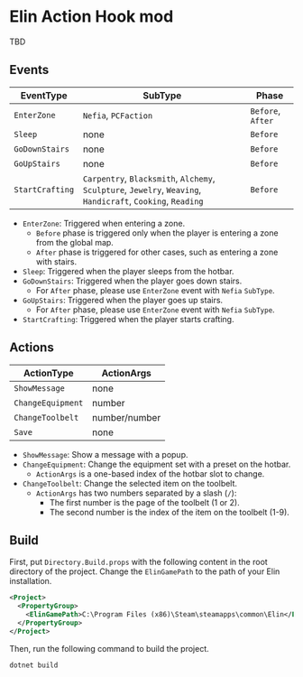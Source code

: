 # Elin Action Hook mod

TBD

## Events

| EventType | SubType | Phase |
|-----------|---------|-------|
| `EnterZone` | `Nefia`, `PCFaction` | `Before`, `After` |
| `Sleep` | none | `Before` |
| `GoDownStairs` | none | `Before` |
| `GoUpStairs` | none | `Before` |
| `StartCrafting` | `Carpentry`, `Blacksmith`, `Alchemy`, `Sculpture`, `Jewelry`, `Weaving`, `Handicraft`, `Cooking`, `Reading` | `Before` |

* `EnterZone`: Triggered when entering a zone.
  * `Before` phase is triggered only when the player is entering a zone from the global map.
  * `After` phase is triggered for other cases, such as entering a zone with stairs.
* `Sleep`: Triggered when the player sleeps from the hotbar.
* `GoDownStairs`: Triggered when the player goes down stairs.
  * For `After` phase, please use `EnterZone` event with `Nefia` `SubType`.
* `GoUpStairs`: Triggered when the player goes up stairs.
  * For `After` phase, please use `EnterZone` event with `Nefia` `SubType`.
* `StartCrafting`: Triggered when the player starts crafting.

## Actions

| ActionType | ActionArgs |
|------------|------------|
| `ShowMessage`      | none |
| `ChangeEquipment` | number |
| `ChangeToolbelt` | number/number |
| `Save`     | none |

* `ShowMessage`: Show a message with a popup.
* `ChangeEquipment`: Change the equipment set with a preset on the hotbar.
  * `ActionArgs` is a one-based index of the hotbar slot to change.
* `ChangeToolbelt`: Change the selected item on the toolbelt.
  * `ActionArgs` has two numbers separated by a slash (`/`):
    - The first number is the page of the toolbelt (1 or 2).
    - The second number is the index of the item on the toolbelt (1-9).

## Build

First, put `Directory.Build.props` with the following content in the root directory of the project.
Change the `ElinGamePath` to the path of your Elin installation.

```xml
<Project>
  <PropertyGroup>
    <ElinGamePath>C:\Program Files (x86)\Steam\steamapps\common\Elin</ElinGamePath>
  </PropertyGroup>
</Project>
```

Then, run the following command to build the project.

```console
dotnet build
```
